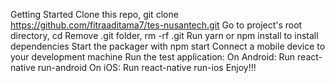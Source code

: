 Getting Started
Clone this repo, git clone https://github.com/fitraaditama7/tes-nusantech.git <your project name>
Go to project's root directory, cd <your project name>
Remove .git folder, rm -rf .git
Run yarn or npm install to install dependencies
Start the packager with npm start
Connect a mobile device to your development machine
Run the test application:
On Android:
Run react-native run-android
On iOS:
Run react-native run-ios
Enjoy!!!
